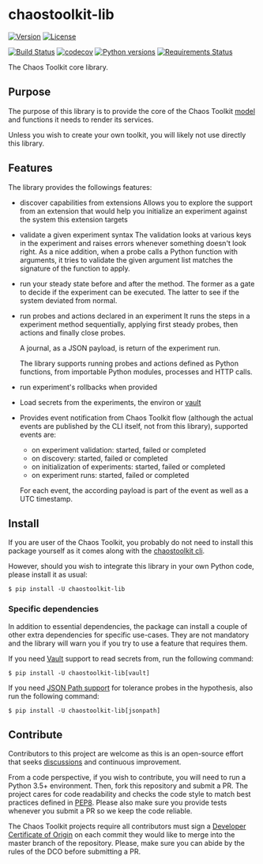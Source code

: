 # chaostoolkit-lib

[![Version](https://img.shields.io/pypi/v/chaostoolkit-lib.svg)](https://img.shields.io/pypi/v/chaostoolkit-lib.svg)
[![License](https://img.shields.io/pypi/l/chaostoolkit-lib.svg)](https://img.shields.io/pypi/l/chaostoolkit-lib.svg)

[![Build Status](https://travis-ci.org/chaostoolkit/chaostoolkit-lib.svg?branch=master)](https://travis-ci.org/chaostoolkit/chaostoolkit-lib)
[![codecov](https://codecov.io/gh/chaostoolkit/chaostoolkit-lib/branch/master/graph/badge.svg)](https://codecov.io/gh/chaostoolkit/chaostoolkit-lib)
[![Python versions](https://img.shields.io/pypi/pyversions/chaostoolkit-lib.svg)](https://www.python.org/)
[![Requirements Status](https://requires.io/github/chaostoolkit/chaostoolkit-lib/requirements.svg?branch=master)](https://requires.io/github/chaostoolkit/chaostoolkit-lib/requirements/?branch=master)

The Chaos Toolkit core library.

## Purpose

The purpose of this library is to provide the core of the Chaos Toolkit 
[model][concepts] and functions it needs to render its services.

Unless you wish to create your own toolkit, you will likely not use directly
this library.

[concepts]: http://chaostoolkit.org/overview/concepts/

## Features

The library provides the followings features:

* discover capabilities from extensions
  Allows you to explore the support from an extension that would help you
  initialize an experiment against the system this extension targets

* validate a given experiment syntax
  The validation looks at various keys in the experiment and raises errors
  whenever something doesn't look right.
  As a nice addition, when a probe calls a Python function with arguments,
  it tries to validate the given argument list matches the signature of the
  function to apply.

* run your steady state before and after the method. The former as a gate to
  decide if the experiment can be executed. The latter to see if the system
  deviated from normal.

* run probes and actions declared in an experiment
  It runs the steps in a experiment method sequentially, applying first steady
  probes, then actions and finally close probes.

  A journal, as a JSON payload, is return of the experiment run.

  The library supports running probes and actions defined as Python functions,
  from importable Python modules, processes and HTTP calls.

* run experiment's rollbacks when provided

* Load secrets from the experiments, the environ or [vault][vault]

* Provides event notification from Chaos Toolkit flow (although the actual
  events are published by the CLI itself, not from this library), supported
  events are:
  * on experiment validation: started, failed or completed
  * on discovery: started, failed or completed
  * on initialization of experiments: started, failed or completed
  * on experiment runs: started, failed or completed

  For each event, the according payload is part of the event as well as a UTC
  timestamp.

[vault]: https://www.vaultproject.io/

## Install

If you are user of the Chaos Toolkit, you probably do not need to install this
package yourself as it comes along with the [chaostoolkit cli][cli].

[cli]: https://github.com/chaostoolkit/chaostoolkit

However, should you wish to integrate this library in your own Python code,
please install it as usual:

```
$ pip install -U chaostoolkit-lib
```

### Specific dependencies

In addition to essential dependencies, the package can install a couple of
other extra dependencies for specific use-cases. They are not mandatory and
the library will warn you if you try to use a feature that requires them.

If you need [Vault][vault] support to read secrets from, run the following
command:

[vault]: https://www.vaultproject.io/
```
$ pip install -U chaostoolkit-lib[vault]
```

If you need [JSON Path support][jpath] for tolerance probes in the hypothesis,
also run the following command:

[jpath]: http://goessner.net/articles/JsonPath/

```
$ pip install -U chaostoolkit-lib[jsonpath]
```

## Contribute

Contributors to this project are welcome as this is an open-source effort that
seeks [discussions][join] and continuous improvement.

[join]: https://join.chaostoolkit.org/

From a code perspective, if you wish to contribute, you will need to run a 
Python 3.5+ environment. Then, fork this repository and submit a PR. The
project cares for code readability and checks the code style to match best
practices defined in [PEP8][pep8]. Please also make sure you provide tests
whenever you submit a PR so we keep the code reliable.

[pep8]: https://pycodestyle.readthedocs.io/en/latest/

The Chaos Toolkit projects require all contributors must sign a
[Developer Certificate of Origin][dco] on each commit they would like to merge
into the master branch of the repository. Please, make sure you can abide by
the rules of the DCO before submitting a PR.

[dco]: https://github.com/probot/dco#how-it-works